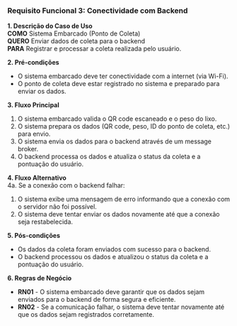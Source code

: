 ### Requisito Funcional 3: Conectividade com Backend

**1. Descrição do Caso de Uso**  
**COMO** Sistema Embarcado (Ponto de Coleta)  
**QUERO** Enviar dados de coleta para o backend  
**PARA** Registrar e processar a coleta realizada pelo usuário.

**2. Pré-condições**  
- O sistema embarcado deve ter conectividade com a internet (via Wi-Fi).
- O ponto de coleta deve estar registrado no sistema e preparado para enviar os dados.

**3. Fluxo Principal**  
1. O sistema embarcado valida o QR code escaneado e o peso do lixo.
2. O sistema prepara os dados (QR code, peso, ID do ponto de coleta, etc.) para envio.
3. O sistema envia os dados para o backend através de um message broker.
4. O backend processa os dados e atualiza o status da coleta e a pontuação do usuário.

**4. Fluxo Alternativo**  
4a. Se a conexão com o backend falhar:
   1. O sistema exibe uma mensagem de erro informando que a conexão com o servidor não foi possível.
   2. O sistema deve tentar enviar os dados novamente até que a conexão seja restabelecida.

**5. Pós-condições**  
- Os dados da coleta foram enviados com sucesso para o backend.
- O backend processou os dados e atualizou o status da coleta e a pontuação do usuário.

**6. Regras de Negócio**  
- **RN01** - O sistema embarcado deve garantir que os dados sejam enviados para o backend de forma segura e eficiente.
- **RN02** - Se a comunicação falhar, o sistema deve tentar novamente até que os dados sejam registrados corretamente.
